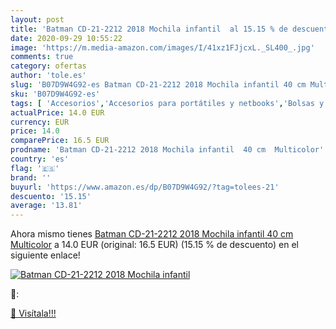```yaml
---
layout: post
title: 'Batman CD-21-2212 2018 Mochila infantil  al 15.15 % de descuento'
date: 2020-09-29 10:55:22
image: 'https://m.media-amazon.com/images/I/41xz1FJjcxL._SL400_.jpg'
comments: true
category: ofertas
author: 'tole.es'
slug: 'B07D9W4G92-es Batman CD-21-2212 2018 Mochila infantil 40 cm Multicolor'
sku: 'B07D9W4G92-es'
tags: [ 'Accesorios','Accesorios para portátiles y netbooks','Bolsas y fundas para portátiles y netbooks','Informática','Mochilas para portátiles y netbooks','mochila', ]
actualPrice: 14.0 EUR
currency: EUR
price: 14.0
comparePrice: 16.5 EUR
prodname: 'Batman CD-21-2212 2018 Mochila infantil  40 cm  Multicolor'
country: 'es'
flag: '🇪🇸'
brand: ''
buyurl: 'https://www.amazon.es/dp/B07D9W4G92/?tag=tolees-21'
descuento: '15.15'
average: '13.81'
---
```


Ahora mismo tienes [Batman CD-21-2212 2018 Mochila infantil  40 cm  Multicolor](https://www.amazon.es/dp/B07D9W4G92/?tag=tolees-21) a 14.0 EUR (original: 16.5 EUR) (15.15 %  de descuento) en el siguiente enlace!

[![Batman CD-21-2212 2018 Mochila infantil ](https://m.media-amazon.com/images/I/41xz1FJjcxL._SL400_.jpg)](https://www.amazon.es/dp/B07D9W4G92/?tag=tolees-21)

🔎:


[🛒 Visítala!!!](https://www.amazon.es/dp/B07D9W4G92/?tag=tolees-21)
